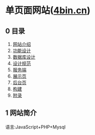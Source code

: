 单页面网站([4bin.cn](http://4bin.cn))
========================================

## 0 目录

1. [网站介绍](#user-content-head1)
2. [功能设计](#user-content-head2)
3. [数据库设计](#user-content-head3)
4. [设计规范](#user-content-head4)
5. [服务端](#user-content-head5)
6. [展示页](#user-content-head6)
7. [后台页](#user-content-head7)
8. [构建](#user-content-head8)
9. [附录](#user-content-head9)

## 1 网站简介<h4 id="head1"></h4>
语言:JavaScript+PHP+Mysql

